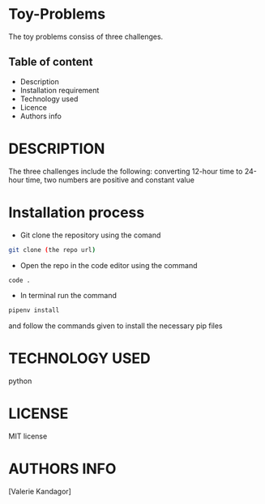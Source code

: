 # Toy-Problems
The toy problems consiss of three challenges.

## Table of content
* Description 
* Installation requirement
* Technology used
* Licence
* Authors info

# DESCRIPTION
The three challenges include the following: converting 12-hour time to 24-hour time,  two numbers are positive and constant value

# Installation process
* Git clone the repository using the comand
```bash
git clone (the repo url)
```
* Open the repo in the code editor using the command
```bash
code .
```
* In terminal run the command 
```bash
pipenv install
```
and follow the commands given to install the necessary pip files



# TECHNOLOGY USED
python

# LICENSE
MIT license

# AUTHORS INFO
[Valerie Kandagor]
